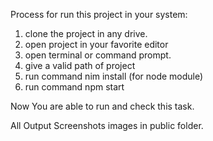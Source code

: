Process for run this project in your system:
1. clone  the project in any drive.
2. open project in your favorite editor
3. open terminal or command prompt.
4. give a valid path of project 
5. run command nim install (for node module)
6. run command npm start

Now You are able to run and check this task.

All Output Screenshots images in public folder.
